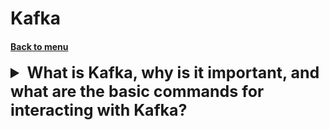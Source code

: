 <h1>Kafka</h1> 
<h4> 

[Back to menu](..%2FMenu.md)

</h4>

[//]: # (What is Kafka, why is it important, 
        and what are the basic commands for interacting with Kafka?)

<details>
    <summary style="font-size: 25px;">
        <b>
            What is Kafka, why is it important, 
            and what are the basic commands for interacting with Kafka?
        </b>
    </summary>
<br>

Apache Kafka is a distributed streaming platform
used for building real-time data pipelines and streaming apps.
It is designed to handle data streams from multiple sources
and deliver them to multiple consumers.

1. **High Throughput**: Kafka is designed to handle high
   volume real-time data feeds.

2. **Fault-Tolerant**: Kafka is distributed and replicates
   data across multiple nodes, making it highly available
   and resilient to node failures.

3. **Low Latency**: Kafka is designed to have a low latency
   to ensure that data is available to consumers in near real-time.

4. **Durability**: Kafka uses a distributed commit log,
   which means messages persist on disk as fast as possible,
   hence it is durable.

5. **Scalability**: Kafka can grow with your data by adding more nodes
   to the Kafka cluster for both producers and consumers.

- **Start a Kafka Server**: Kafka uses ZooKeeper,
  so you need to first start a ZooKeeper server if you don't already have one.
  You can use the convenience script packaged with Kafka
  to get a quick-and-dirty single-node ZooKeeper instance.

  ```
    >   bin/zookeeper-server-start.sh config/zookeeper.properties
  ```

Now start the Kafka server:

  ```
    > bin/kafka-server-start.sh config/server.properties
  ```

- **Create a Topic**: Create a topic to store events.

  ```
    > bin/kafka-topics.sh --create --bootstrap-server localhost:9092 --replication-factor 1 --partitions 1 --topic test
  ```

- **Send some Messages**: Kafka comes with a command line client that will take input from a file or from standard input
  and send it out as messages to the Kafka cluster. By default, each line will be sent as a separate message.

  ```
    > bin/kafka-console-producer.sh --broker-list localhost:9092 --topic test
  ```

- **Start a Consumer**: Kafka also has a command line consumer that will dump out messages to standard output.

  ```
    > bin/kafka-console-consumer.sh --bootstrap-server localhost:9092 --topic test --from-beginning
  ```

</details>
<br>
